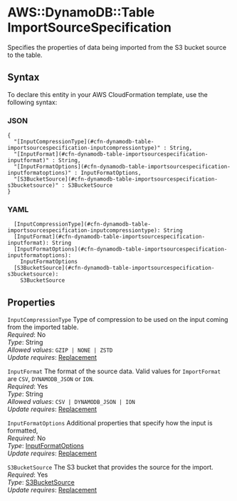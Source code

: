 # AWS::DynamoDB::Table ImportSourceSpecification<a name="aws-properties-dynamodb-table-importsourcespecification"></a>

Specifies the properties of data being imported from the S3 bucket source to the table\.

## Syntax<a name="aws-properties-dynamodb-table-importsourcespecification-syntax"></a>

To declare this entity in your AWS CloudFormation template, use the following syntax:

### JSON<a name="aws-properties-dynamodb-table-importsourcespecification-syntax.json"></a>

```
{
  "[InputCompressionType](#cfn-dynamodb-table-importsourcespecification-inputcompressiontype)" : String,
  "[InputFormat](#cfn-dynamodb-table-importsourcespecification-inputformat)" : String,
  "[InputFormatOptions](#cfn-dynamodb-table-importsourcespecification-inputformatoptions)" : InputFormatOptions,
  "[S3BucketSource](#cfn-dynamodb-table-importsourcespecification-s3bucketsource)" : S3BucketSource
}
```

### YAML<a name="aws-properties-dynamodb-table-importsourcespecification-syntax.yaml"></a>

```
  [InputCompressionType](#cfn-dynamodb-table-importsourcespecification-inputcompressiontype): String
  [InputFormat](#cfn-dynamodb-table-importsourcespecification-inputformat): String
  [InputFormatOptions](#cfn-dynamodb-table-importsourcespecification-inputformatoptions): 
    InputFormatOptions
  [S3BucketSource](#cfn-dynamodb-table-importsourcespecification-s3bucketsource): 
    S3BucketSource
```

## Properties<a name="aws-properties-dynamodb-table-importsourcespecification-properties"></a>

`InputCompressionType`  <a name="cfn-dynamodb-table-importsourcespecification-inputcompressiontype"></a>
 Type of compression to be used on the input coming from the imported table\.   
*Required*: No  
*Type*: String  
*Allowed values*: `GZIP | NONE | ZSTD`  
*Update requires*: [Replacement](https://docs.aws.amazon.com/AWSCloudFormation/latest/UserGuide/using-cfn-updating-stacks-update-behaviors.html#update-replacement)

`InputFormat`  <a name="cfn-dynamodb-table-importsourcespecification-inputformat"></a>
 The format of the source data\. Valid values for `ImportFormat` are `CSV`, `DYNAMODB_JSON` or `ION`\.   
*Required*: Yes  
*Type*: String  
*Allowed values*: `CSV | DYNAMODB_JSON | ION`  
*Update requires*: [Replacement](https://docs.aws.amazon.com/AWSCloudFormation/latest/UserGuide/using-cfn-updating-stacks-update-behaviors.html#update-replacement)

`InputFormatOptions`  <a name="cfn-dynamodb-table-importsourcespecification-inputformatoptions"></a>
 Additional properties that specify how the input is formatted,   
*Required*: No  
*Type*: [InputFormatOptions](aws-properties-dynamodb-table-inputformatoptions.md)  
*Update requires*: [Replacement](https://docs.aws.amazon.com/AWSCloudFormation/latest/UserGuide/using-cfn-updating-stacks-update-behaviors.html#update-replacement)

`S3BucketSource`  <a name="cfn-dynamodb-table-importsourcespecification-s3bucketsource"></a>
 The S3 bucket that provides the source for the import\.   
*Required*: Yes  
*Type*: [S3BucketSource](aws-properties-dynamodb-table-s3bucketsource.md)  
*Update requires*: [Replacement](https://docs.aws.amazon.com/AWSCloudFormation/latest/UserGuide/using-cfn-updating-stacks-update-behaviors.html#update-replacement)